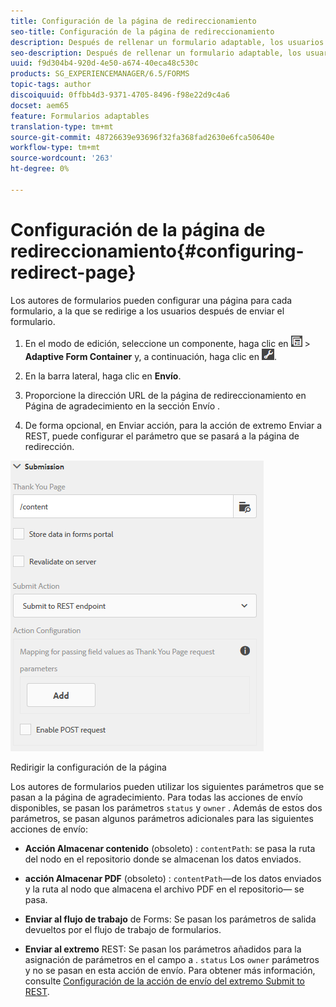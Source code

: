 ```yaml
---
title: Configuración de la página de redireccionamiento
seo-title: Configuración de la página de redireccionamiento
description: Después de rellenar un formulario adaptable, los usuarios pueden ser redirigidos a una página web que los autores de formularios pueden configurar al crear el formulario.
seo-description: Después de rellenar un formulario adaptable, los usuarios pueden ser redirigidos a una página web que los autores de formularios pueden configurar al crear el formulario.
uuid: f9d304b4-920d-4e50-a674-40eca48c530c
products: SG_EXPERIENCEMANAGER/6.5/FORMS
topic-tags: author
discoiquuid: 0ffbb4d3-9371-4705-8496-f98e22d9c4a6
docset: aem65
feature: Formularios adaptables
translation-type: tm+mt
source-git-commit: 48726639e93696f32fa368fad2630e6fca50640e
workflow-type: tm+mt
source-wordcount: '263'
ht-degree: 0%

---
```



# Configuración de la página de redireccionamiento{#configuring-redirect-page}

Los autores de formularios pueden configurar una página para cada formulario, a la que se redirige a los usuarios después de enviar el formulario.

1. En el modo de edición, seleccione un componente, haga clic en ![field-level](assets/field-level.png) > **Adaptive Form Container** y, a continuación, haga clic en ![cmppr](assets/cmppr.png).

1. En la barra lateral, haga clic en **Envío**.

1. Proporcione la dirección URL de la página de redireccionamiento en Página de agradecimiento en la sección Envío .
1. De forma opcional, en Enviar acción, para la acción de extremo Enviar a REST, puede configurar el parámetro que se pasará a la página de redirección.

![Redirigir la configuración de la página](assets/thank-you-setting-1.png)

Redirigir la configuración de la página

Los autores de formularios pueden utilizar los siguientes parámetros que se pasan a la página de agradecimiento. Para todas las acciones de envío disponibles, se pasan los parámetros `status` y `owner` . Además de estos dos parámetros, se pasan algunos parámetros adicionales para las siguientes acciones de envío:

* **Acción Almacenar contenido**  (obsoleto) :  `contentPath`: se pasa la ruta del nodo en el repositorio donde se almacenan los datos enviados.

* **acción Almacenar PDF**  (obsoleto) :  `contentPath`—de los datos enviados y la ruta al nodo que almacena el archivo PDF en el repositorio— se pasa.

* **Enviar al flujo de trabajo** de Forms: Se pasan los parámetros de salida devueltos por el flujo de trabajo de formularios.

* **Enviar al extremo** REST: Se pasan los parámetros añadidos para la asignación de parámetros en el campo a . `status` Los  `owner` parámetros y no se pasan en esta acción de envío. Para obtener más información, consulte [Configuración de la acción de envío del extremo Submit to REST](../../forms/using/configuring-submit-actions.md).


